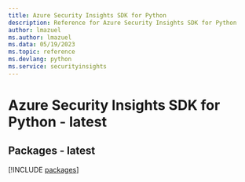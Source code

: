 ```yaml
---
title: Azure Security Insights SDK for Python
description: Reference for Azure Security Insights SDK for Python
author: lmazuel
ms.author: lmazuel
ms.data: 05/19/2023
ms.topic: reference
ms.devlang: python
ms.service: securityinsights
---
```

# Azure Security Insights SDK for Python - latest
## Packages - latest
[!INCLUDE [packages](security-insights-index.md)]